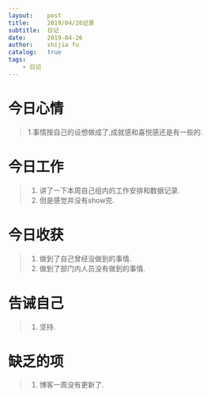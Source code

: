 ```yaml
---
layout:    post
title:     2019/04/26记录
subtitle:  日记
date:      2019-04-26
author:    shijia fu
catalog:   true
tags:
    - 日记
---
```


# 今日心情  
> 1.事情按自己的设想做成了,成就感和喜悦感还是有一些的.   

# 今日工作   
> 1. 讲了一下本周自己组内的工作安排和数据记录.   
> 2. 但是感觉并没有show完.    

# 今日收获   
> 1. 做到了自己曾经没做到的事情.  
> 2. 做到了部门内人员没有做到的事情.   

# 告诫自己
> 1. 坚持.   

# 缺乏的项
> 1. 博客一周没有更新了.   

